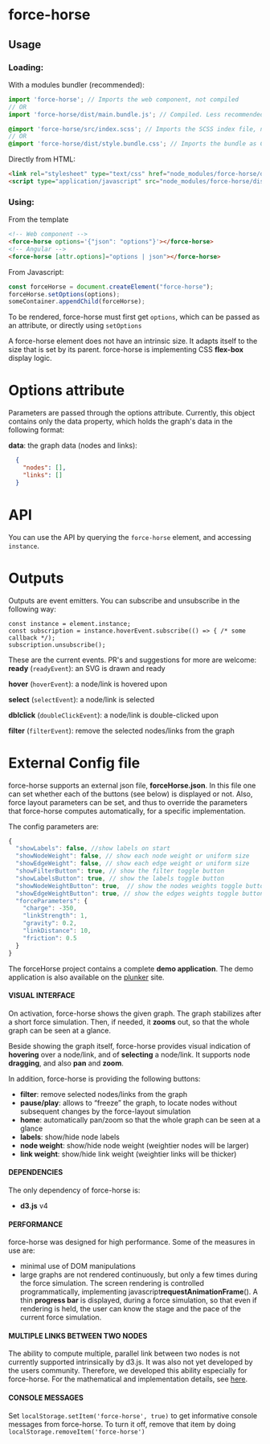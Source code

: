 # force-horse

## Usage
### Loading:
With a modules bundler (recommended):
```js
import 'force-horse'; // Imports the web component, not compiled
// OR
import 'force-horse/dist/main.bundle.js'; // Compiled. Less recommended because can't dedupe
```
```scss
@import 'force-horse/src/index.scss'; // Imports the SCSS index file, not compiled
// OR
@import 'force-horse/dist/style.bundle.css'; // Imports the bundle as CSS, compiled
```
Directly from HTML:
```html
<link rel="stylesheet" type="text/css" href="node_modules/force-horse/dist/style.bundle.css" />
<script type="application/javascript" src="node_modules/force-horse/dist/main.bundle.js"></script>
```
### Using:
From the template
```html
<!-- Web component -->
<force-horse options='{"json": "options"}'></force-horse>
<!-- Angular -->
<force-horse [attr.options]="options | json"></force-horse>
```
From Javascript:
```js
const forceHorse = document.createElement("force-horse");
forceHorse.setOptions(options);
someContainer.appendChild(forceHorse);
```


To be rendered, force-horse must first get `options`, which can be passed as an attribute, or directly using `setOptions`

A force-horse element does not have an intrinsic size. It adapts itself to the size that is set by its parent.
force-horse is implementing CSS **flex-box** display logic.

#  Options attribute

Parameters are passed through the options attribute. Currently, this object contains only the data property, which holds the graph's data in the following format:

**data**: the graph data (nodes and links):
```json
  {
	"nodes": [],
	"links": []
  }
```

# API
You can use the API by querying the `force-horse` element, and accessing `instance`.

# Outputs

Outputs are event emitters. You can subscribe and unsubscribe in the following way:
```
const instance = element.instance;
const subscription = instance.hoverEvent.subscribe(() => { /* some callback */);
subscription.unsubscribe();
```

These are the current events. PR's and suggestions for more are welcome:
**ready** (`readyEvent`): an SVG is drawn and ready

**hover** (`hoverEvent`): a node/link is hovered upon

**select** (`selectEvent`): a node/link is selected

**dblclick** (`doubleClickEvent`): a node/link is double-clicked upon

**filter** (`filterEvent`): remove the selected nodes/links from the graph

# External Config file
force-horse supports an external json file, **forceHorse.json**. In this file one can set whether each of the buttons (see below) is displayed or not.
Also, force layout parameters can be set, and thus to override the parameters that force-horse computes automatically, for a specific implementation.

The config parameters are:
```js
{
  "showLabels": false, //show labels on start
  "showNodeWeight": false, // show each node weight or uniform size
  "showEdgeWeight": false, // show each edge weight or uniform size
  "showFilterButton": true, // show the filter toggle button
  "showLabelsButton": true, // show the labels toggle button
  "showNodeWeightButton": true,  // show the nodes weights toggle button
  "showEdgeWeightButton": true, // show the edges weights toggle button
  "forceParameters": {
    "charge": -350,
    "linkStrength": 1,
    "gravity": 0.2,
    "linkDistance": 10,
    "friction": 0.5
  }
}
```

The forceHorse project contains a complete **demo application**. The demo application is also available on the [plunker](http://embed.plnkr.co/SYmehtaAnQVyMpLJJY2B/?show=preview) site.

#### VISUAL INTERFACE
On activation, force-horse shows the given graph. The graph stabilizes after a short force simulation. Then, if needed, it **zooms** out, so that the whole graph can be seen at a glance.

Beside showing the graph itself, force-horse provides visual indication of **hovering** over a node/link, and of **selecting** a node/link. It supports node **dragging**, and also **pan** and **zoom**.

In addition, force-horse is providing the following buttons:
* **filter**: remove selected nodes/links from the graph
* **pause/play**: allows to “freeze” the graph, to locate nodes without subsequent changes by the force-layout simulation
* **home**: automatically pan/zoom so that the whole graph can be seen at a glance
* **labels**: show/hide node labels
* **node weight**: show/hide node weight (weightier nodes will be larger)
* **link weight**: show/hide link weight (weightier links will be thicker)

#### DEPENDENCIES

The only dependency of force-horse is:
* **d3.js** v4

#### PERFORMANCE

force-horse was designed for high performance. Some of the measures in use are:
* minimal use of DOM manipulations
* large graphs are not rendered continuously, but only a few times during the force simulation. The screen rendering is controlled programmatically, implementing javascript**requestAnimationFrame**(). A thin **progress bar** is displayed, during a force simulation, so that even if rendering is held, the user can know the stage and the pace of the current force simulation.

#### MULTIPLE LINKS BETWEEN TWO NODES

The ability to compute multiple, parallel link between two nodes is not currently supported intrinsically by d3.js. It was also not yet developed by the users community. Therefore, we developed this ability especially for force-horse. For the mathematical and implementation details, see [here](http://webiks.com/d3-js-force-layout-straight-parallel-links/).

#### CONSOLE MESSAGES

Set `localStorage.setItem('force-horse', true)` to get informative console messages from force-horse.
To turn it off, remove that item by doing `localStorage.removeItem('force-horse')`

